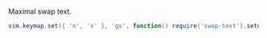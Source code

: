 Maximal swap text.

```lua
vim.keymap.set({ 'n', 'x' }, 'gs', function() require('swap-text').setup() end, { expr = true })
```
